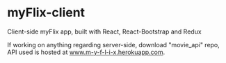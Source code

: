 # myFlix-client

Client-side myFlix app, built with React, React-Bootstrap and Redux

If working on anything regarding server-side, download "movie_api" repo, API used is hosted at www.m-y-f-l-i-x.herokuapp.com.



